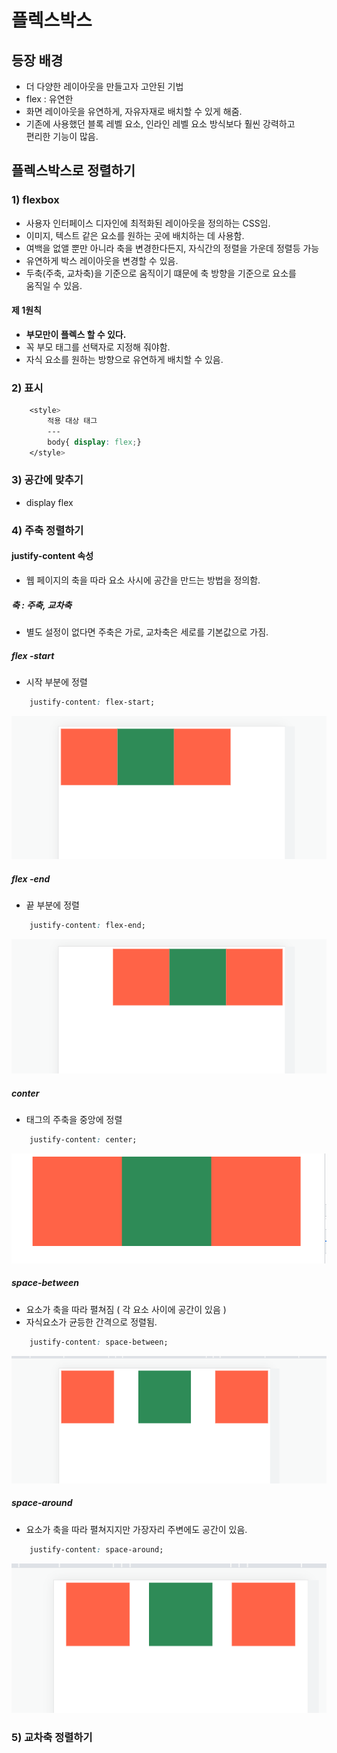 플렉스박스
==========

## 등장 배경

* 더 다양한 레이아웃을 만들고자 고안된 기법
* flex : 유연한 
* 화면 레이아웃을 유연하게, 자유자재로 배치할 수 있게 해줌.
* 기존에 사용했던 블록 레벨 요소, 인라인 레벨 요소 방식보다 훨씬 강력하고  
  편리한 기능이 많음.

## 플렉스박스로 정렬하기

### 1) flexbox

* 사용자 인터페이스 디자인에 최적화된 레이아웃을 정의하는 CSS임.
* 이미지, 텍스트 같은 요소를 원하는 곳에 배치하는 데 사용함.
* 여백을 없앨 뿐만 아니라 축을 변경한다든지, 자식간의 정렬을 가운데 정렬등 가능
* 유연하게 박스 레이아웃을 변경할 수 있음.
* 두축(주축, 교차축)을 기준으로 움직이기 떄문에 축 방향을 기준으로 요소를   
  움직일 수 있음.

#### 제 1원칙

* **부모만이 플렉스 할 수 있다.**
* 꼭 부모 태그를 선택자로 지정해 줘야함.
* 자식 요소를 원하는 방향으로 유연하게 배치할 수 있음.

### 2) 표시

```css
    <style>
        적용 대상 태그
        ---
        body{ display: flex;}
    </style>
```

### 3) 공간에 맞추기

* display flex

### 4) 주축 정렬하기

#### justify-content 속성

* 웹 페이지의 축을 따라 요소 사시에 공간을 만드는 방법을 정의함.

##### 축 : 주축, 교차축

* 별도 설정이 없다면 주축은 가로, 교차축은 세로를 기본값으로 가짐.

##### flex -start 

* 시작 부분에 정렬

```css
    justify-content: flex-start;
```

![alt](/assets/images/post/html/63.png)

##### flex -end 

* 끝 부분에 정렬

```css
    justify-content: flex-end;
```

![alt](/assets/images/post/html/64.png)

##### conter

* 태그의 주축을 중앙에 정렬

```css
    justify-content: center;
```

![alt](/assets/images/post/html/61.png)

##### space-between

* 요소가 축을 따라 펼쳐짐 ( 각 요소 사이에 공간이 있음 )
* 자식요소가 균등한 간격으로 정렬됨.

```css
    justify-content: space-between;
```

![alt](/assets/images/post/html/62.png)

##### space-around

* 요소가 축을 따라 펼쳐지지만 가장자리 주변에도 공간이 있음.

```css
    justify-content: space-around;
```

![alt](/assets/images/post/html/65.png)

### 5) 교차축 정렬하기

